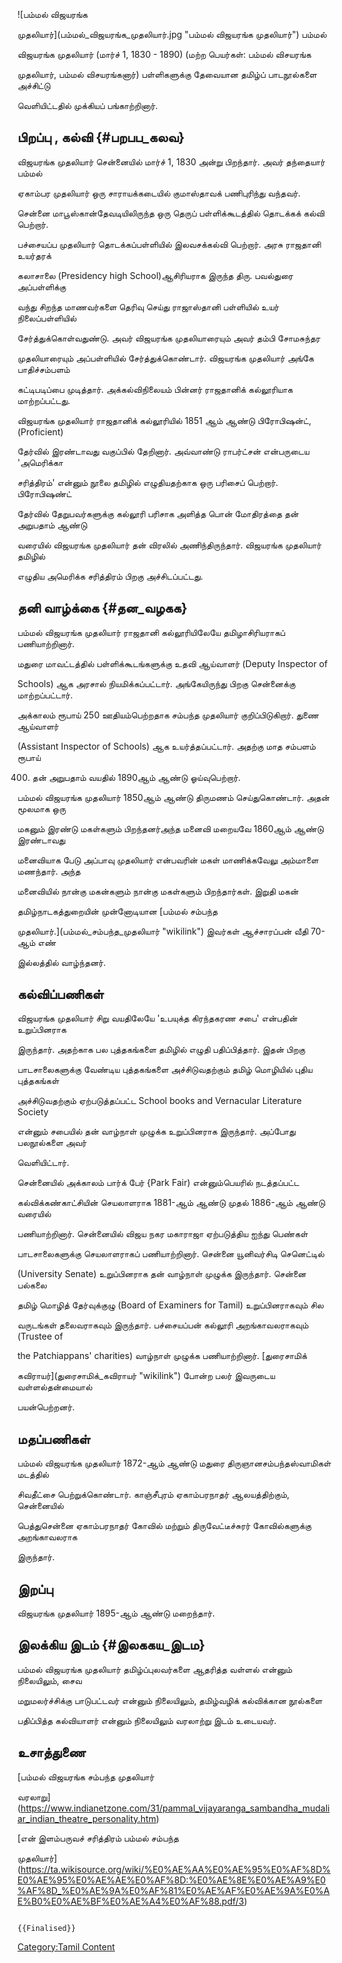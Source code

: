 ![பம்மல் விஜயரங்க
முதலியார்](பம்மல்_விஜயரங்க_முதலியார்.jpg "பம்மல் விஜயரங்க முதலியார்") பம்மல்
விஜயரங்க முதலியார் (மார்ச் 1, 1830 - 1890) (மற்ற பெயர்கள்: பம்மல் விசயரங்க
முதலியார், பம்மல் விசயரங்கனார்) பள்ளிகளுக்கு தேவையான தமிழ்ப் பாடநூல்களை அச்சிட்டு
வெளியிட்டதில் முக்கியப் பங்காற்றினார்.

## பிறப்பு , கல்வி {#பறபப_கலவ}

விஜயரங்க முதலியார் சென்னையில் மார்ச் 1, 1830 அன்று பிறந்தார். அவர் தந்தையார் பம்மல்
ஏகாம்பர முதலியார் ஒரு சாராயக்கடையில் குமாஸ்தாவக் பணிபுரிந்து வந்தவர்.

சென்னை மாபூஸ்கான்தேவடியிலிருந்த ஒரு தெருப் பள்ளிக்கூடத்தில் தொடக்கக் கல்வி பெற்றார்.
பச்சையப்ப முதலியார் தொடக்கப்பள்ளியில் இலவசக்கல்வி பெற்றார். அரசு ராஜதானி உயர்தரக்
கலாசாலை (Presidency high School)ஆசிரியராக இருந்த திரு. பவல்துரை அப்பள்ளிக்கு
வந்து சிறந்த மாணவர்களை தெரிவு செய்து ராஜாஸ்தானி பள்ளியில் உயர் நிலைப்பள்ளியில்
சேர்த்துக்கொள்வதுண்டு. அவர் விஜயரங்க முதலியாரையும் அவர் தம்பி சோமசுந்தர
முதலியாரையும் அப்பள்ளியில் சேர்த்துக்கொண்டார். விஜயரங்க முதலியார் அங்கே பாதிச்சம்பளம்
கட்டிபடிப்பை முடித்தார். அக்கல்விநிலையம் பின்னர் ராஜதானிக் கல்லூரியாக மாற்றப்பட்டது.

விஜயரங்க முதலியார் ராஜதானிக் கல்லூரியில் 1851 ஆம் ஆண்டு பிரோபிஷன்ட், (Proficient)
தேர்வில் இரண்டாவது வகுப்பில் தேறினார். அவ்வாண்டு ராபர்ட்சன் என்பருடைய 'அமெரிக்கா
சரித்திரம்' என்னும் நூலை தமிழில் எழுதியதற்காக ஒரு பரிசைப் பெற்றார். பிரோபிஷண்ட்
தேர்வில் தேறுபவர்களுக்கு கல்லூரி பரிசாக அளித்த பொன் மோதிரத்தை தன் அறுபதாம் ஆண்டு
வரையில் விஜயரங்க முதலியார் தன் விரலில் அணிந்திருந்தார். விஜயரங்க முதலியார் தமிழில்
எழுதிய அமெரிக்க சரித்திரம் பிறகு அச்சிடப்பட்டது.

## தனி வாழ்க்கை {#தன_வழகக}

பம்மல் விஜயரங்க முதலியார் ராஜதானி கல்லூரியிலேயே தமிழாசிரியராகப் பணியாற்றினார்.
மதுரை மாவட்டத்தில் பள்ளிக்கூடங்களுக்கு உதவி ஆய்வாளர் (Deputy Inspector of
Schools) ஆக அரசால் நியமிக்கப்பட்டார். அங்கேயிருந்து பிறகு சென்னைக்கு மாற்றப்பட்டார்.
அக்காலம் ரூபாய் 250 ஊதியம்பெற்றதாக சம்பந்த முதலியார் குறிப்பிடுகிறார். துணை ஆய்வாளர்
(Assistant Inspector of Schools) ஆக உயர்த்தப்பட்டார். அதற்கு மாத சம்பளம் ரூபாய்
400. தன் அறுபதாம் வயதில் 1890ஆம் ஆண்டு ஓய்வுபெற்றார்.

பம்மல் விஜயரங்க முதலியார் 1850ஆம் ஆண்டு திருமணம் செய்துகொண்டார். அதன் மூலமாக ஒரு
மகனும் இரண்டு மகள்களும் பிறந்தனர்அந்த மனைவி மறையவே 1860ஆம் ஆண்டு இரண்டாவது
மனைவியாக பேடு அப்பாவு முதலியார் என்பவரின் மகள் மாணிக்கவேலு அம்மாளை மணந்தார். அந்த
மனைவியில் நான்கு மகன்களும் நான்கு மகள்களும் பிறந்தார்கள். இறுதி மகன்
தமிழ்நாடகத்துறையின் முன்னோடியான [பம்மல் சம்பந்த
முதலியார்.](பம்மல்_சம்பந்த_முதலியார் "wikilink") இவர்கள் ஆச்சாரப்பன் வீதி 70-ஆம் எண்
இல்லத்தில் வாழ்ந்தனர்.

## கல்விப்பணிகள்

விஜயரங்க முதலியார் சிறு வயதிலேயே 'உபயுக்த கிரந்தகரண சபை' என்பதின் உறுப்பினராக
இருந்தார். அதற்காக பல புத்தகங்களை தமிழில் எழுதி பதிப்பித்தார். இதன் பிறகு
பாடசாலைகளுக்கு வேண்டிய புத்தகங்களை அச்சிடுவதற்கும் தமிழ் மொழியில் புதிய புத்தகங்கள்
அச்சிடுவதற்கும் ஏற்படுத்தப்பட்ட School books and Vernacular Literature Society
என்னும் சபையில் தன் வாழ்நாள் முழுக்க உறுப்பினராக இருந்தார். அப்போது பலநூல்களை அவர்
வெளியிட்டார்.

சென்னையில் அக்காலம் பார்க் பேர் {Park Fair) என்னும்பெயரில் நடத்தப்பட்ட
கல்விக்கண்காட்சியின் செயலாளராக 1881-ஆம் ஆண்டு முதல் 1886-ஆம் ஆண்டு வரையில்
பணியாற்றினார். சென்னையில் விஜய நகர மகாராஜா ஏற்படுத்திய ஐந்து பெண்கள்
பாடசாலைகளுக்கு செயலாளராகப் பணியாற்றினார். சென்னை யூனிவர்சிடி செனெட்டில்
(University Senate) உறுப்பினராக தன் வாழ்நாள் முழுக்க இருந்தார். சென்னை பல்கலை
தமிழ் மொழித் தேர்வுக்குழு (Board of Examiners for Tamil) உறுப்பினராகவும் சில
வருடங்கள் தலைவராகவும் இருந்தார். பச்சையப்பன் கல்லூரி அறங்காவலராகவும் (Trustee of
the Patchiappans' charities) வாழ்நாள் முழுக்க பணியாற்றினார். [துரைசாமிக்
கவிராயர்](துரைசாமிக்_கவிராயர் "wikilink") போன்ற பலர் இவருடைய வள்ளல்தன்மையால்
பயன்பெற்றனர்.

## மதப்பணிகள்

பம்மல் விஜயரங்க முதலியார் 1872-ஆம் ஆண்டு மதுரை திருஞானசம்பந்தஸ்வாமிகள் மடத்தில்
சிவதீட்சை பெற்றுக்கொண்டார். காஞ்சீபுரம் ஏகாம்பரநாதர் ஆலயத்திற்கும், சென்னையில்
பெத்துசென்னை ஏகாம்பரநாதர் கோவில் மற்றும் திருவேட்டீச்சுரர் கோவில்களுக்கு அறங்காவலராக
இருந்தார்.

## இறப்பு

விஜயரங்க முதலியார் 1895-ஆம் ஆண்டு மறைந்தார்.

## இலக்கிய இடம் {#இலககய_இடம}

பம்மல் விஜயரங்க முதலியார் தமிழ்ப்புலவர்களை ஆதரித்த வள்ளல் என்னும் நிலையிலும், சைவ
மறுமலர்ச்சிக்கு பாடுபட்டவர் என்னும் நிலையிலும், தமிழ்வழிக் கல்விக்கான நூல்களை
பதிப்பித்த கல்வியாளர் என்னும் நிலையிலும் வரலாற்று இடம் உடையவர்.

## உசாத்துணை

[பம்மல் விஜயரங்க சம்பந்த முதலியார்
வரலாறு](https://www.indianetzone.com/31/pammal_vijayaranga_sambandha_mudaliar_indian_theatre_personality.htm)

[என் இளம்பருவச் சரித்திரம் பம்மல் சம்பந்த
முதலியார்](https://ta.wikisource.org/wiki/%E0%AE%AA%E0%AE%95%E0%AF%8D%E0%AE%95%E0%AE%AE%E0%AF%8D:%E0%AE%8E%E0%AE%A9%E0%AF%8D_%E0%AE%9A%E0%AF%81%E0%AE%AF%E0%AE%9A%E0%AE%B0%E0%AE%BF%E0%AE%A4%E0%AF%88.pdf/3)

```{=mediawiki}
{{Finalised}}
```
[Category:Tamil Content](Category:Tamil_Content "wikilink")
